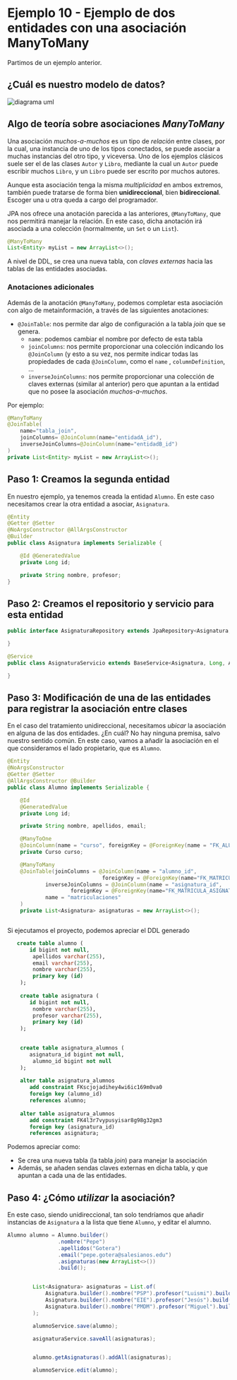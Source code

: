
# Ejemplo 10 - Ejemplo de dos entidades con una asociación ManyToMany

Partimos de un ejemplo anterior.

## ¿Cuál es nuestro modelo de datos?

![diagrama uml](./uml.jpg) 

## Algo de teoría sobre asociaciones _ManyToMany_

Una asociación _muchos-a-muchos_ es un tipo de _relación_ entre clases, por la cual, una instancia de uno de los tipos conectados, se puede asociar a muchas instancias del otro tipo, y viceversa. Uno de los ejemplos clásicos suele ser el de las clases `Autor` y `Libro`, mediante la cual un `Autor` puede escribir muchos `Libro`, y un `Libro` puede ser escrito por muchos autores. 

Aunque esta asociación tenga la misma _multiplicidad_ en ambos extremos, también puede tratarse de forma bien **unidireccional**, bien **bidireccional**. Escoger una u otra queda a cargo del programador.

JPA nos ofrece una anotación parecida a las anteriores, `@ManyToMany`, que nos permitirá manejar la relación. En este caso, dicha anotación irá asociada a una colección (normalmente, un `Set` o un `List`).

```java
@ManyToMany
List<Entity> myList = new ArrayList<>();
```

A nivel de DDL, se crea una nueva tabla, con _claves externas_ hacia las tablas de las entidades asociadas. 

### Anotaciones adicionales

Además de la anotación `@ManyToMany`, podemos completar esta asociación con algo de metainformación, a través de las siguientes anotaciones: 

- `@JoinTable`: nos permite dar algo de configuración a la tabla _join_ que se genera.
	- `name`: podemos cambiar el nombre por defecto de esta tabla
	- `joinColumns`: nos permite proporcionar una colección indicando los `@JoinColumn` (y esto a su vez, nos permite indicar todas las propiedades de cada `@JoinColumn`, como el `name` , `columnDefinition`, ...
	- `inverseJoinColumns`: nos permite proporcionar una colección de claves externas (similar al anterior) pero que apuntan a la entidad que no posee la asociación _muchos-a-muchos_.
	
Por ejemplo: 

```java
@ManyToMany
@JoinTable(
	name="tabla_join",
	joinColumns= @JoinColumn(name="entidadA_id"),
	inverseJoinColumns=@JoinColumn(name="entidadB_id")
)
private List<Entity> myList = new ArrayList<>();
```

## Paso 1: Creamos la segunda entidad

En nuestro ejemplo, ya tenemos creada la entidad `Alumno`. En este caso necesitamos crear la otra entidad a asociar, `Asignatura`.


```java
@Entity
@Getter @Setter
@NoArgsConstructor @AllArgsConstructor
@Builder
public class Asignatura implements Serializable {

    @Id @GeneratedValue
    private Long id;

    private String nombre, profesor;
}


```


## Paso 2: Creamos el repositorio y servicio para esta entidad

```java
public interface AsignaturaRepository extends JpaRepository<Asignatura, Long>{

}
```

```java
@Service
public class AsignaturaServicio extends BaseService<Asignatura, Long, AsignaturaRepository>{

}

```

## Paso 3: Modificación de una de las entidades para registrar la asociación entre clases

En el caso del tratamiento unidireccional, necesitamos _ubicar_ la asociación en alguna de las dos entidades. ¿En cuál? No hay ninguna premisa, salvo nuestro sentido común. En este caso, vamos a añadir la asociación en el que consideramos el lado propietario, que es `Alumno`.

```java
@Entity
@NoArgsConstructor
@Getter @Setter
@AllArgsConstructor @Builder
public class Alumno implements Serializable {

    @Id
    @GeneratedValue
    private Long id;

    private String nombre, apellidos, email;

    @ManyToOne
    @JoinColumn(name = "curso", foreignKey = @ForeignKey(name = "FK_ALUMNO_CURSO"))
    private Curso curso;

    @ManyToMany
    @JoinTable(joinColumns = @JoinColumn(name = "alumno_id",
                              foreignKey = @ForeignKey(name="FK_MATRICULA_ALUMNO")),
            inverseJoinColumns = @JoinColumn(name = "asignatura_id",
                    foreignKey = @ForeignKey(name="FK_MATRICULA_ASIGNATURA")),
            name = "matriculaciones"
    )
    private List<Asignatura> asignaturas = new ArrayList<>();



```


Si ejecutamos el proyecto, podemos apreciar el DDL generado

```sql
   create table alumno (
       id bigint not null,
        apellidos varchar(255),
        email varchar(255),
        nombre varchar(255),
        primary key (id)
    ); 
    
    create table asignatura (
       id bigint not null,
        nombre varchar(255),
        profesor varchar(255),
        primary key (id)
    );

    
    create table asignatura_alumnos (
       asignatura_id bigint not null,
        alumno_id bigint not null
    );
    
    alter table asignatura_alumnos 
       add constraint FKscjojadihey4wi6ic169m0va0 
       foreign key (alumno_id) 
       references alumno;
    
    alter table asignatura_alumnos 
       add constraint FK4l3r7vypusyisar8g98g32gm3 
       foreign key (asignatura_id) 
       references asignatura;
```

Podemos apreciar como:

- Se crea una nueva tabla (la tabla _join_) para manejar la asociación
- Además, se añaden sendas claves externas en dicha tabla, y que apuntan a cada una de las entidades.

## Paso 4: ¿Cómo _utilizar_ la asociación?

En este caso, siendo unidireccional, tan solo tendríamos que añadir instancias de `Asignatura` a la lista que tiene `Alumno`, y editar el alumno.

```java
Alumno alumno = Alumno.builder()
                .nombre("Pepe")
                .apellidos("Gotera")
                .email("pepe.gotera@salesianos.edu")
                .asignaturas(new ArrayList<>())
                .build();


        List<Asignatura> asignaturas = List.of(
            Asignatura.builder().nombre("PSP").profesor("Luismi").build(),
            Asignatura.builder().nombre("EIE").profesor("Jesús").build(),
            Asignatura.builder().nombre("PMDM").profesor("Miguel").build()
        );

        alumnoService.save(alumno);

        asignaturaService.saveAll(asignaturas);


        alumno.getAsignaturas().addAll(asignaturas);

        alumnoService.edit(alumno);
```




